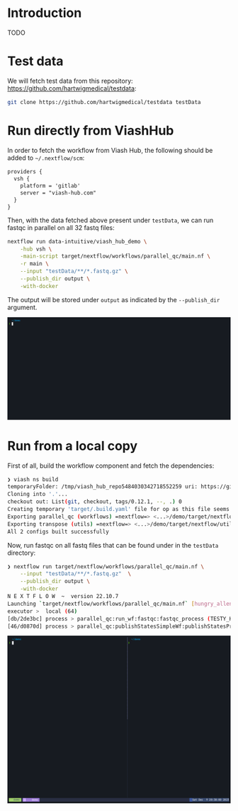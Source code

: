 
# Introduction

TODO

# Test data

We will fetch test data from this repository: <https://github.com/hartwigmedical/testdata>:

```sh
git clone https://github.com/hartwigmedical/testdata testData 
```

# Run directly from ViashHub

In order to fetch the workflow from Viash Hub, the following should be added to `~/.nextflow/scm`:

```
providers {
  vsh {
    platform = 'gitlab'
    server = "viash-hub.com"
  }
}
```

Then, with the data fetched above present under `testData`, we can run fastqc in parallel on all 32 fastq files:

```sh
nextflow run data-intuitive/viash_hub_demo \
    -hub vsh \
    -main-script target/nextflow/workflows/parallel_qc/main.nf \
    -r main \
    --input "testData/**/*.fastq.gz" \
    --publish_dir output \
    -with-docker
```

The output will be stored under `output` as indicated by the `--publish_dir` argument.

![](material/demo_vsh.gif)

# Run from a local copy

First of all, build the workflow component and fetch the dependencies:

```sh
❯ viash ns build
temporaryFolder: /tmp/viash_hub_repo5484030342718552259 uri: https://github.com/openpipelines-bio/openpipeline.git
Cloning into '.'...
checkout out: List(git, checkout, tags/0.12.1, --, .) 0
Creating temporary 'target/.build.yaml' file for op as this file seems to be missing.
Exporting parallel_qc (workflows) =nextflow=> <...>/demo/target/nextflow/workflows/parallel_qc
Exporting transpose (utils) =nextflow=> <...>/demo/target/nextflow/utils/transpose
All 2 configs built successfully
```

Now, run fastqc on all fastq files that can be found under in the `testData` directory:

```sh
❯ nextflow run target/nextflow/workflows/parallel_qc/main.nf \
    --input "testData/**/*.fastq.gz"  \
    --publish_dir output \
    -with-docker
N E X T F L O W  ~  version 22.10.7
Launching `target/nextflow/workflows/parallel_qc/main.nf` [hungry_allen] DSL2 - revision: ce88dd9a3a
executor >  local (64)
[db/2de3bc] process > parallel_qc:run_wf:fastqc:fastqc_process (TESTY_H7YRLADXX_S1_L002_R1_001.fastq.gz)                      [100%] 32 of 32 ✔
[46/d0870d] process > parallel_qc:publishStatesSimpleWf:publishStatesProc (TESTY_H7YRLADXX_S1_L002_R1_001.fastq.gz)           [100%] 32 of 32 ✔
```

![](material/demo_lcl.gif)

